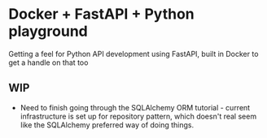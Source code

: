# Docker + FastAPI + Python playground
Getting a feel for Python API development using FastAPI, built in Docker to get a handle on that too

## WIP
* Need to finish going through the SQLAlchemy ORM tutorial - current infrastructure is set up for repository pattern, which doesn't real seem like the SQLAlchemy preferred way of doing things.